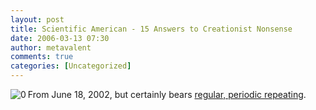 ```yaml
---
layout: post
title: Scientific American - 15 Answers to Creationist Nonsense
date: 2006-03-13 07:30
author: metavalent
comments: true
categories: [Uncategorized]
---
```

<!--Lead Photo --><a href="http://sciam.com/print_version.cfm?articleID=000D4FEC-7D5B-1D07-8E49809EC588EEDF"><img src="http://awebcamdarkly.com/images/sciam.logo.gif" align="left" border="0" alt="0" /></a><!-- Commentary -->From June 18, 2002, but certainly bears <a href="http://sciam.com/print_version.cfm?articleID=000D4FEC-7D5B-1D07-8E49809EC588EEDF">regular, periodic repeating</a>.
